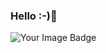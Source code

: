 ### Hello :-)👋

<p> <img src="https://tryhackme-badges.s3.amazonaws.com/vijay.velu.png" alt="Your Image Badge" />
</p>
<!--
**vijay-velu/vijay-velu** is a ✨ _special_ ✨ repository because its `README.md` (this file) appears on your GitHub profile.

Here are some ideas to get you started:

- 🔭 I’m currently working on ...
- 🌱 I’m currently learning ...
- 👯 I’m looking to collaborate on ...
- 🤔 I’m looking for help with ...
- 💬 Ask me about ...
- 📫 How to reach me: ...
- 😄 Pronouns: ...
- ⚡ Fun fact: ...
vijay-velu
-->

<p> <img src="https://komarev.com/ghpvc/?username=vijay-velu&label=Profile%20views&color=blueviolet&style=flat" alt="vijay-velu" /> <img src="https://shields.io/endpoint?url=https://wakapi.dev/api/compat/shields/v1/vijay-velu/interval:30_days&color=blueviolet&label=Coding%20stats%20(last 30 days)" /> 
<img src="https://tryhackme-badges.s3.amazonaws.com/vijay.velu.png" alt="Your Image Badge" /> </p>

[![GitHub Streak](https://streak-stats.demolab.com/?user=vijay-velu&theme=neon-dark)](https://git.io/streak-stats)


<img src="https://github-readme-stats.vercel.app/api?username=vijay-velu&show_icons=true&hide_border=true&theme=radical" />
